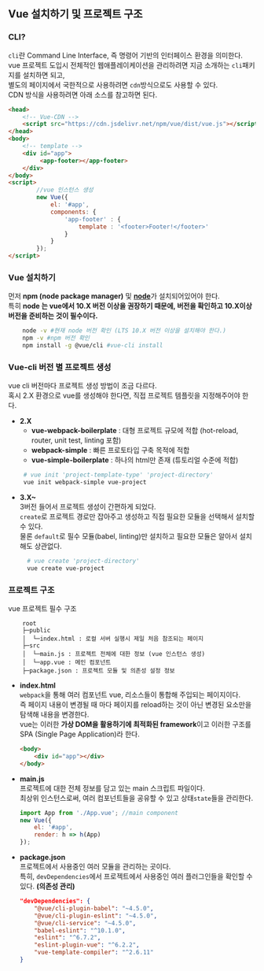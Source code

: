 ## Vue 설치하기 및 프로젝트 구조
### CLI?
`cli`란 Command Line Interface, 즉 명령어 기반의 인터페이스 환경을 의미한다.  
vue 프로젝트 도입시 전체적인 웹애플레이케이션을 관리하려면 지금 소개하는 `cli`패키지를 설치하면 되고,  
별도의 페이지에서 국한적으로 사용하려면 `cdn`방식으로도 사용할 수 있다.  
CDN 방식을 사용하려면 아래 소스를 참고하면 된다.

```html
<head>
    <!-- Vue-CDN -->
    <script src="https://cdn.jsdelivr.net/npm/vue/dist/vue.js"></script>
</head>
<body>
    <!-- template -->
    <div id="app">
         <app-footer></app-footer>
    </div>
</body>
<script>
        //vue 인스턴스 생성
        new Vue({
            el: '#app', 
            components: {
                'app-footer' : {
                    template : '<footer>Footer!</footer>'
                }
            }
        });
</script>
```

### Vue 설치하기
먼저 **npm (node package manager)** 및 [**node**](https://nodejs.org/en/)가 설치되어있어야 한다.  
특히 **node 는 vue에서 10.X 버전 이상을 권장하기 때문에, 버전을 확인하고 10.X이상 버전을 준비하는 것이 필수이다.**

```bash
    node -v #현재 node 버전 확인 (LTS 10.X 버전 이상을 설치해야 한다.)
    npm -v #npm 버전 확인
    npm install -g @vue/cli #vue-cli install
```

### Vue-cli 버전 별 프로젝트 생성  
vue cli 버전마다 프로젝트 생성 방법이 조금 다르다.  
혹시 2.X 환경으로 vue를 생성해야 한다면, 직접 프로젝트 템플릿을 지정해주어야 한다.
+ **2.X**
  + **vue-webpack-boilerplate** : 대형 프로젝트 규모에 적합 (hot-reload, router, unit test, linting 포함)
  + **webpack-simple**  : 빠른 프로토타입 구축 목적에 적합
  + **vue-simple-boilerplate** : 하나의 html만 존재 (튜토리얼 수준에 적합)
   ```bash
    # vue init 'project-template-type' 'project-directory'
    vue init webpack-simple vue-project
  ```
+ **3.X~**  
  3버전 들어서 프로젝트 생성이 간편하게 되었다.  
  `create`로 프로젝트 경로만 잡아주고 생성하고 직접 필요한 모듈을 선택해서 설치할 수 있다.  
  물론 `default`로 필수 모듈(babel, linting)만 설치하고 필요한 모듈은 알아서 설치해도 상관없다.
  ```bash
    # vue create 'project-directory'
    vue create vue-project
  ```

### 프로젝트 구조
vue 프로젝트 필수 구조
```text
    root
    ├─public
    │  └─index.html : 로컬 서버 실행시 제일 처음 참조되는 페이지
    ├─src
    │  └─main.js : 프로젝트 전체에 대한 정보 (vue 인스턴스 생성)
    │  └─app.vue : 메인 컴포넌트    
    ├─package.json : 프로젝트 모듈 및 의존성 설정 정보

```
+ **index.html**  
    `webpack`을 통해 여러 컴포넌트 vue, 리소스들이 통합해 주입되는 페이지이다.    
    즉 페이지 내용이 변경될 때 마다 페이지를 reload하는 것이 아닌 변경된 요소만을 탐색해 내용을 변경한다.  
    vue는 이러한 **가상 DOM을 활용하기에 최적화된 framework**이고 이러한 구조를 SPA (Single Page Application)라 한다.
    ```html
    <body>
        <div id="app"></div>
    </body>
    ```
+ **main.js**  
    프로젝트에 대한 전체 정보를 담고 있는 main 스크립트 파일이다.  
    최상위 인스턴스로써, 여러 컴포넌트들을 공유할 수 있고 상태`state`들을 관리한다.
    ```js
    import App from './App.vue'; //main component
    new Vue({
        el: '#app',
        render: h => h(App)
    });
    ```
+ **package.json**  
    프로젝트에서 사용중인 여러 모듈을 관리하는 곳이다.   
    특히, `devDependencies`에서 프로젝트에서 사용중인 여러 플러그인들을 확인할 수 있다. **(의존성 관리)**
    ```json
    "devDependencies": {
        "@vue/cli-plugin-babel": "~4.5.0",
        "@vue/cli-plugin-eslint": "~4.5.0",
        "@vue/cli-service": "~4.5.0",
        "babel-eslint": "^10.1.0",
        "eslint": "^6.7.2",
        "eslint-plugin-vue": "^6.2.2",
        "vue-template-compiler": "^2.6.11"
    }
    ```